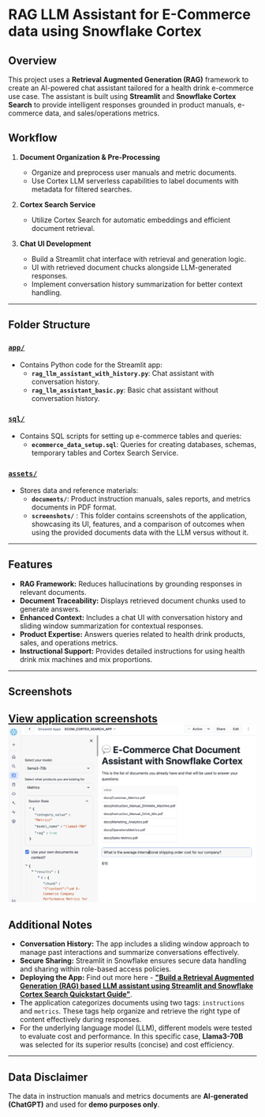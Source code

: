 # RAG LLM Assistant for E-Commerce data using Snowflake Cortex  

## Overview  
This project uses a **Retrieval Augmented Generation (RAG)** framework to create an AI-powered chat assistant tailored for a health drink e-commerce use case. The assistant is built using **Streamlit** and **Snowflake Cortex Search** to provide intelligent responses grounded in product manuals, e-commerce data, and sales/operations metrics.  

## Workflow  
1. **Document Organization & Pre-Processing**  
   - Organize and preprocess user manuals and metric documents.  
   - Use Cortex LLM serverless capabilities to label documents with metadata for filtered searches.  

2. **Cortex Search Service**  
   - Utilize Cortex Search for automatic embeddings and efficient document retrieval.  

3. **Chat UI Development**  
   - Build a Streamlit chat interface with retrieval and generation logic.  
   - UI with retrieved document chucks alongside LLM-generated responses.  
   - Implement conversation history summarization for better context handling.  

---

## Folder Structure  

### [`app/`](https://github.com/bhargaviHQ/rag-llm-assistant-with-snowflake-cortex/tree/main/app)  
- Contains Python code for the Streamlit app:  
  - **`rag_llm_assistant_with_history.py`**: Chat assistant with conversation history.  
  - **`rag_llm_assistant_basic.py`**: Basic chat assistant without conversation history.  

### [`sql/`](https://github.com/bhargaviHQ/rag-llm-assistant-with-snowflake-cortex/tree/main/sql) 
- Contains SQL scripts for setting up e-commerce tables and queries:  
  - **`ecommerce_data_setup.sql`**: Queries for creating databases, schemas, temporary tables and Cortex Search Service.

### [`assets/`](https://github.com/bhargaviHQ/rag-llm-assistant-with-snowflake-cortex/tree/main/assets) 
- Stores data and reference materials:  
  - **`documents/`**: Product instruction manuals, sales reports, and metrics documents in PDF format.  
  - **`screenshots/`** : This folder contains screenshots of the application, showcasing its UI, features, and a comparison of outcomes when using the provided documents data with the LLM versus without it.

---
## Features  
- **RAG Framework:** Reduces hallucinations by grounding responses in relevant documents.  
- **Document Traceability:** Displays retrieved document chunks used to generate answers.  
- **Enhanced Context:** Includes a chat UI with conversation history and sliding window summarization for contextual responses.  
- **Product Expertise:** Answers queries related to health drink products, sales, and operations metrics.  
- **Instructional Support:** Provides detailed instructions for using health drink mix machines and mix proportions.  

---

## Screenshots
[View application screenshots](https://github.com/bhargaviHQ/rag-llm-assistant-with-snowflake-cortex/tree/main/assets/screenshots)
![alt text](https://github.com/bhargaviHQ/rag-llm-assistant-with-snowflake-cortex/blob/main/assets/screenshots/img_05.png)
---
## Additional Notes  

- **Conversation History:** The app includes a sliding window approach to manage past interactions and summarize conversations effectively.  
- **Secure Sharing:** Streamlit in Snowflake ensures secure data handling and sharing within role-based access policies.  
- **Deploying the App:** Find out more here - [**"Build a Retrieval Augmented Generation (RAG) based LLM assistant using Streamlit and Snowflake Cortex Search Quickstart Guide"**](https://quickstarts.snowflake.com/guide/ask_questions_to_your_own_documents_with_snowflake_cortex_search/index.html).
-  The application categorizes documents using two tags: `instructions` and `metrics`. These tags help organize and retrieve the right type of content effectively during responses.
- For the underlying language model (LLM), different models were tested to evaluate cost and performance. In this specific case, **Llama3-70B** was selected for its superior results (concise) and cost efficiency.
---

## Data Disclaimer  

The data in instruction manuals and metrics documents are **AI-generated (ChatGPT)** and used for **demo purposes only**.   
